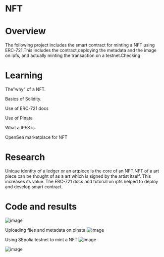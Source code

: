 # NFT
# Overview
The following project includes the smart contract for minting a NFT using  ERC-721.This includes the contract,deploying the metadata and the image on ipfs, and actually minting the transaction on a testnet.Checking

# Learning
The"why" of a NFT.

Basics of Solidity.

Use of ERC-721 docs

Use of Pinata 

What a IPFS is.

OpenSea marketplace for NFT

# Research
Unique identity of a ledger or an artpiece is the core of an NFT.NFT of a art piece can be thought of as a art which is signed by the artist itself. This increases its value.
The ERC-721 docs and tutorial on ipfs helped to deploy and develop smart contract.

# Code and results
![image](https://github.com/user-attachments/assets/a8368a70-7512-431b-b6ca-39d5db0b2138)


Uploading files and metadata on pinata
![image](https://github.com/user-attachments/assets/bb020587-2953-4f93-b3c6-39a75b995650)


Using SEpolia testnet to mint a NFT
![image](https://github.com/user-attachments/assets/bd7db687-f32f-4fb4-90c4-bda701bc28e4)


![image](https://github.com/user-attachments/assets/f4438ee9-a998-440c-81c9-2db0cfd81c52)








